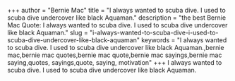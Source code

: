 +++
author = "Bernie Mac"
title = "I always wanted to scuba dive. I used to scuba dive undercover like black Aquaman."
description = "the best Bernie Mac Quote: I always wanted to scuba dive. I used to scuba dive undercover like black Aquaman."
slug = "i-always-wanted-to-scuba-dive-i-used-to-scuba-dive-undercover-like-black-aquaman"
keywords = "I always wanted to scuba dive. I used to scuba dive undercover like black Aquaman.,bernie mac,bernie mac quotes,bernie mac quote,bernie mac sayings,bernie mac saying,quotes, sayings,quote, saying, motivation"
+++
I always wanted to scuba dive. I used to scuba dive undercover like black Aquaman.
